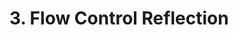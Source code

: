# 3. Flow Control Reflection

<!-- Write your reflection here. Use the Reflection Guidelines for help framing your reflection.

https://github.com/dev-academy-phase0/phase-0-handbook/blob/master/coding-references/reflection-guidelines.md
 -->
